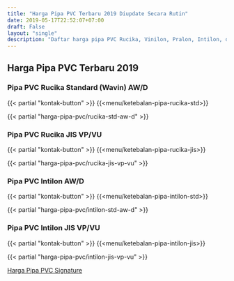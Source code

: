 ```yaml
---
title: "Harga Pipa PVC Terbaru 2019 Diupdate Secara Rutin"
date: 2019-05-17T22:52:07+07:00
draft: False
layout: "single"
description: "Daftar harga pipa PVC Rucika, Vinilon, Pralon, Intilon, dll yang diupdate secara rutin dari distributor pipa PVC terpercaya."
---
```


## Harga Pipa PVC Terbaru 2019

### Pipa PVC Rucika Standard (Wavin) AW/D 
{{< partial "kontak-button" >}}
{{<menu/ketebalan-pipa-rucika-std>}}

{{< partial "harga-pipa-pvc/rucika-std-aw-d" >}}


### Pipa PVC Rucika JIS VP/VU
{{< partial "kontak-button" >}}
{{<menu/ketebalan-pipa-rucika-jis>}}

{{< partial "harga-pipa-pvc/rucika-jis-vp-vu" >}}


### Pipa PVC Intilon AW/D
{{< partial "kontak-button" >}}
{{<menu/ketebalan-pipa-intilon-std>}}

{{< partial "harga-pipa-pvc/intilon-std-aw-d" >}}


### Pipa PVC Intilon JIS VP/VU
{{< partial "kontak-button" >}}
{{<menu/ketebalan-pipa-intilon-jis>}}

{{< partial "harga-pipa-pvc/intilon-jis-vp-vu" >}}

<a href="../harga-pipa-pvc-signature" class="button is-black">Harga Pipa PVC Signature</a>
